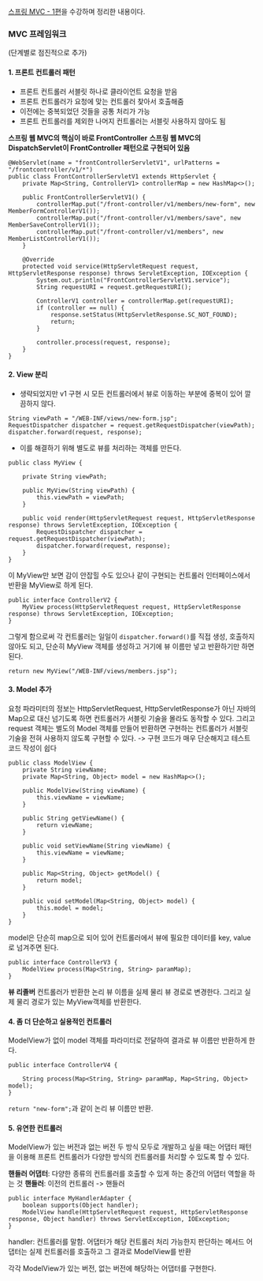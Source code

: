 [스프링 MVC - 1편](https://www.inflearn.com/course/%EC%8A%A4%ED%94%84%EB%A7%81-mvc-1)을 수강하며 정리한 내용이다.


### MVC 프레임워크
(단계별로 점진적으로 추가)

#### 1. 프론트 컨트롤러 패턴
- 프론트 컨트롤러 서블릿 하나로 클라이언트 요청을 받음
- 프론트 컨트롤러가 요청에 맞는 컨트롤러 찾아서 호출해줌
- 이전에는 중복되었던 것들을 공통 처리가 가능
- 프론트 컨트롤러를 제외한 나머지 컨트롤러는 서블릿 사용하지 않아도 됨

**스프링 웹 MVC의 핵심이 바로 FrontController**
**스프링 웹 MVC의 DispatchServlet이 FrontController 패턴으로 구현되어 있음**

```
@WebServlet(name = "frontControllerServletV1", urlPatterns = "/frontcontroller/v1/*")
public class FrontControllerServletV1 extends HttpServlet {
    private Map<String, ControllerV1> controllerMap = new HashMap<>();

    public FrontControllerServletV1() {
        controllerMap.put("/front-controller/v1/members/new-form", new MemberFormControllerV1());
        controllerMap.put("/front-controller/v1/members/save", new MemberSaveControllerV1());
        controllerMap.put("/front-controller/v1/members", new MemberListControllerV1());
    }

    @Override
    protected void service(HttpServletRequest request, HttpServletResponse response) throws ServletException, IOException {
        System.out.println("FrontControllerServletV1.service");
        String requestURI = request.getRequestURI();

        ControllerV1 controller = controllerMap.get(requestURI);
        if (controller == null) {
            response.setStatus(HttpServletResponse.SC_NOT_FOUND);
            return;
        }

        controller.process(request, response);
    }
}
```


#### 2. View 분리
- 생략되었지만 v1 구현 시 모든 컨트롤러에서 뷰로 이동하는 부분에 중복이 있어 깔끔하지 않다.
```
String viewPath = "/WEB-INF/views/new-form.jsp";
RequestDispatcher dispatcher = request.getRequestDispatcher(viewPath);
dispatcher.forward(request, response);
```
- 이를 해결하기 위해 별도로 뷰를 처리하는 객체를 만든다.

```
public class MyView {

    private String viewPath;

    public MyView(String viewPath) {
        this.viewPath = viewPath;
    }

    public void render(HttpServletRequest request, HttpServletResponse response) throws ServletException, IOException {
        RequestDispatcher dispatcher = request.getRequestDispatcher(viewPath);
        dispatcher.forward(request, response);
    }
}
```
이 MyView만 보면 감이 안잡힐 수도 있으나 같이 구현되는 컨트롤러 인터페이스에서 반환을 MyView로 하게 된다.

```
public interface ControllerV2 {
    MyView process(HttpServletRequest request, HttpServletResponse response) throws ServletException, IOException;
}
```

그렇게 함으로써 각 컨트롤러는 일일이 ```dispatcher.forward()```를 직접 생성, 호출하지 않아도 되고, 단순히 MyView 객체를 생성하고 거기에 뷰 이름만 넣고 반환하기만 하면 된다.
```
return new MyView("/WEB-INF/views/members.jsp");
```


#### 3. Model 추가
요청 파라미터의 정보는 HttpServletRequest, HttpServletResponse가 아닌 자바의 Map으로 대신 넘기도록 하면 컨트롤러가 서블릿 기술을 몰라도 동작할 수 있다. 그리고 request 객체는 별도의 Model 객체를 만들어 반환하면 구현하는 컨트롤러가 서블릿 기술을 전혀 사용하지 않도록 구현할 수 있다.
-> 구현 코드가 매우 단순해지고 테스트 코드 작성이 쉽다

```
public class ModelView {
    private String viewName;
    private Map<String, Object> model = new HashMap<>();

    public ModelView(String viewName) {
        this.viewName = viewName;
    }

    public String getViewName() {
        return viewName;
    }

    public void setViewName(String viewName) {
        this.viewName = viewName;
    }

    public Map<String, Object> getModel() {
        return model;
    }

    public void setModel(Map<String, Object> model) {
        this.model = model;
    }
}
```

model은 단순히 map으로 되어 있어 컨트롤러에서 뷰에 필요한 데이터를 key, value로 넘겨주면 된다.

```
public interface ControllerV3 {
    ModelView process(Map<String, String> paramMap);
}
```

**뷰 리졸버**
컨트롤러가 반환한 논리 뷰 이름을 실제 물리 뷰 경로로 변경한다. 그리고 실제 물리 경로가 있는 MyView객체를 반환한다.


#### 4. 좀 더 단순하고 실용적인 컨트롤러
ModelView가 없이 model 객체를 파라미터로 전달하여 결과로 뷰 이름만 반환하게 한다.
```
public interface ControllerV4 {

    String process(Map<String, String> paramMap, Map<String, Object> model);
}
```
```return "new-form";```과 같이 논리 뷰 이름만 반환.


#### 5. 유연한 컨트롤러
ModelView가 있는 버전과 없는 버전 두 방식 모두로 개발하고 싶을 때는 어댑터 패턴을 이용해 프론트 컨트롤러가 다양한 방식의 컨트롤러를 처리할 수 있도록 할 수 있다.

**핸들러 어댑터**: 다양한 종류의 컨트롤러를 호출할 수 있게 하는 중간의 어댑터 역할을 하는 것
**핸들러**: 이전의 컨트롤러 -> 핸들러

```
public interface MyHandlerAdapter {
    boolean supports(Object handler);
    ModelView handle(HttpServletRequest request, HttpServletResponse response, Object handler) throws ServletException, IOException;
}
```
handler: 컨트롤러를 말함. 어댑터가 해당 컨트롤러 처리 가능한지 판단하는 메서드
어댑터는 실제 컨트롤러를 호출하고 그 결과로 ModelView를 반환


각각 ModelView가 있는 버전, 없는 버전에 해당하는 어댑터를 구현한다.
